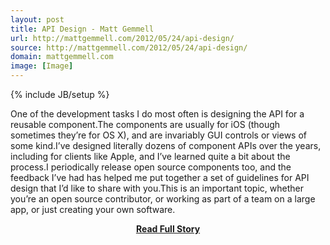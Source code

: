 ```yaml
---
layout: post
title: API Design - Matt Gemmell
url: http://mattgemmell.com/2012/05/24/api-design/
source: http://mattgemmell.com/2012/05/24/api-design/
domain: mattgemmell.com
image: [Image]
---
```

{% include JB/setup %}<p>One of the development tasks I do most often is designing the API for a reusable component.The components are usually for iOS (though sometimes they’re for OS X), and are invariably GUI controls or views of some kind.I’ve designed literally dozens of component APIs over the years, including for clients like Apple, and I’ve learned quite a bit about the process.I periodically release open source components too, and the feedback I’ve had has helped me put together a set of guidelines for API design that I’d like to share with you.This is an important topic, whether you’re an open source contributor, or working as part of a team on a large app, or just creating your own software.</p>
<center><p><a href="http://mattgemmell.com/2012/05/24/api-design/" style='padding:25px; font-sze:18px; font-weight: bold;'>Read Full Story</a></p></center>
